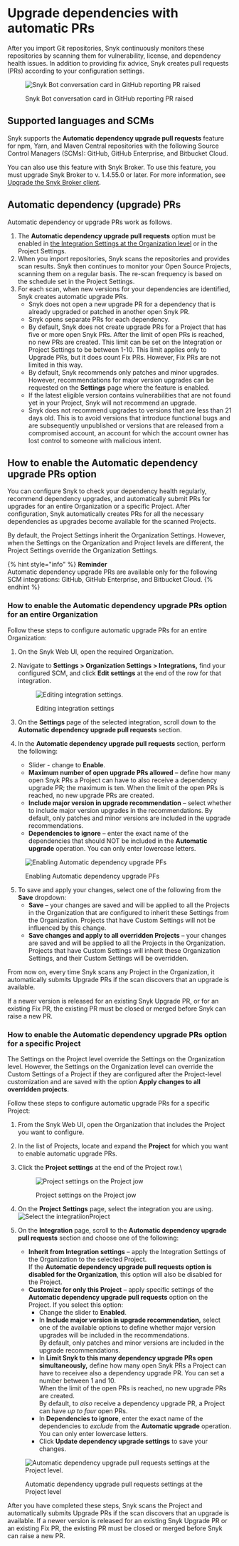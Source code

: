 # Upgrade dependencies with automatic PRs

After you import Git repositories, Snyk continuously monitors these repositories by scanning them for vulnerability, license, and dependency health issues. In addition to providing fix advice, Snyk creates pull requests (PRs) according to your configuration settings.

<figure><img src="../../../.gitbook/assets/Upgrade Broker.png" alt="Snyk Bot conversation card in GitHub reporting PR raised"><figcaption><p>Snyk Bot conversation card in GitHub reporting PR raised</p></figcaption></figure>

## Supported languages and SCMs

Snyk supports the **Automatic dependency upgrade pull requests** feature for npm, Yarn, and Maven Central repositories with the following Source Control Managers (SCMs): GitHub, GitHub Enterprise, and Bitbucket Cloud.

You can also use this feature with Snyk Broker. To use this feature, you must upgrade Snyk Broker to v. 1.4.55.0 or later. For more information, see [Upgrade the Snyk Broker client](../../../enterprise-configuration/snyk-broker/upgrade-the-snyk-broker-client.md).

## Automatic dependency (upgrade) PRs

Automatic dependency or upgrade PRs work as follows.

1. The **Automatic dependency upgrade pull requests** option must be enabled in [the Integration Settings at the Organization level](upgrade-dependencies-with-automatic-prs.md#enabling-the-automatic-dependency-upgrade-prs-option-for-an-entire-organization) or in the Project Settings.
2. When you import repositories, Snyk scans the repositories and provides scan results. Snyk then continues to monitor your Open Source Projects, scanning them on a regular basis. The re-scan frequency is based on the schedule set in the Project Settings.
3. For each scan, when new versions for your dependencies are identified, Snyk creates automatic upgrade PRs.
   * Snyk does not open a new upgrade PR for a dependency that is already upgraded or patched in another open Snyk PR.
   * Snyk opens separate PRs for each dependency.
   * By default, Snyk does not create upgrade PRs for a Project that has five or more open Snyk PRs. After the limit of open PRs is reached, no new PRs are created. This limit can be set on the Integration or Project Settings to be between 1-10. This limit applies only to Upgrade PRs, but it does count Fix PRs. However, Fix PRs are not limited in this way.
   * By default, Snyk recommends only patches and minor upgrades. However, recommendations for major version upgrades can be requested on the **Settings** page where the feature is enabled.
   * If the latest eligible version contains vulnerabilities that are not found yet in your Project, Snyk will not recommend an upgrade.
   * Snyk does not recommend upgrades to versions that are less than 21 days old. This is to avoid versions that introduce functional bugs and are subsequently unpublished or versions that are released from a compromised account, an account for which the account owner has lost control to someone with malicious intent.

## How to enable the Automatic dependency upgrade PRs option

You can configure Snyk to check your dependency health regularly, recommend dependency upgrades, and automatically submit PRs for upgrades for an entire Organization or a specific Project. After configuration, Snyk automatically creates PRs for all the necessary dependencies as upgrades become available for the scanned Projects.

By default, the Project Settings inherit the Organization Settings. However, when the Settings on the Organization and Project levels are different, the Project Settings override the Organization Settings.

{% hint style="info" %}
**Reminder**\
Automatic dependency upgrade PRs are available only for the following SCM integrations: GitHub, GitHub Enterprise, and Bitbucket Cloud.
{% endhint %}

### How to enable the Automatic dependency upgrade PRs option for an entire Organization

Follow these steps to configure automatic upgrade PRs for an entire Organization:

1. On the Snyk Web UI, open the required Organization.
2.  Navigate to **Settings > Organization Settings > Integrations,** find your configured SCM, and click **Edit settings** at the end of the row for that integration.

    <figure><img src="../../../.gitbook/assets/scm-integration_edit settings_20oct2022.png" alt="Editing integration settings."><figcaption><p>Editing integration settings</p></figcaption></figure>
3. On the **Settings** page of the selected integration, scroll down to the **Automatic dependency upgrade pull requests** section.
4. In the **Automatic dependency upgrade pull requests** section, perform the following:
   * Slider - change to **Enable**.
   * **Maximum number of open upgrade PRs allowed** – define how many open Snyk PRs a Project can have to also receive a dependency upgrade PR; the maximum is ten. When the limit of the open PRs is reached, no new upgrade PRs are created.
   * **Include major version in upgrade recommendation** – select whether to include major version upgrades in the recommendations. By default, only patches and minor versions are included in the upgrade recommendations.
   * **Dependencies to ignore** – enter the exact name of the dependencies that should NOT be included in the **Automatic upgrade** operation. You can only enter lowercase letters.

<figure><img src="../../../.gitbook/assets/Github-integrations-auto-dep-PRs.png" alt="Enabling Automatic dependency upgrade PFs"><figcaption><p>Enabling Automatic dependency upgrade PFs</p></figcaption></figure>

5. To save and apply your changes, select one of the following from the **Save** dropdown:
   * **Save**  – your changes are saved and will be applied to all the Projects in the Organization that are configured to inherit these Settings from the Organization. Projects that have Custom Settings will not be influenced by this change.
   * **Save changes and apply to all overridden Projects** – your changes are saved and will be applied to all the Projects in the Organization. Projects that have Custom Settings will inherit these Organization Settings, and their Custom Settings will be overridden.

From now on, every time Snyk scans any Project in the Organization, it automatically submits Upgrade PRs if the scan discovers that an upgrade is available.

If a newer version is released for an existing Snyk Upgrade PR, or for an existing Fix PR, the existing PR must be closed or merged before Snyk can raise a new PR.

### How to enable the Automatic dependency upgrade PRs option for a specific Project

The Settings on the Project level override the Settings on the Organization level. However, the Settings on the Organization level can override the Custom Settings of a Project if they are configured after the Project-level customization and are saved with the option **Apply changes to all overridden projects**.

Follow these steps to configure automatic upgrade PRs for a specific Project:

1. From the Snyk Web UI, open the Organization that includes the Project you want to configure.
2. In the list of Projects, locate and expand the **Project** for which you want to enable automatic upgrade PRs.
3.  Click the **Project settings** at the end of the Project row.\


    <figure><img src="../../../.gitbook/assets/Screenshot 2023-04-27 at 12.55.40.png" alt="Project settings on the Project jow"><figcaption><p>Project settings on the Project jow</p></figcaption></figure>
4. On the **Project** **Settings** page, select the integration you are using.\
   <img src="../../../.gitbook/assets/image (1) (1) (1) (1).png" alt="Select the integratiion" data-size="original">Project
5. On the **Integration** page, scroll to the **Automatic dependency upgrade pull requests** section and choose one of the following:
   * **Inherit from Integration settings** – apply the Integration Settings of the Organization to the selected Project.\
     If the **Automatic dependency upgrade pull requests option is disabled for the Organization**, this option will also be disabled for the Project.
   * **Customize for only this Project** – apply specific settings of the **Automatic dependency upgrade pull requests** option on the Project. If you select this option:
     * Change the slider to **Enabled**.
     * In **Include major version in upgrade recommendation,** select one of the available options to define whether major version upgrades will be included in the recommendations.\
       By default, only patches and minor versions are included in the upgrade recommendations.
     * In **Limit Snyk to this many dependency upgrade PRs open simultaneously,** define how many open Snyk PRs a Project can have to receivee also a dependency upgrade PR. You can set a number between 1 and 10.\
       When the limit of the open PRs is reached, no new upgrade PRs are created.\
       By default, to _also_ receive a dependency upgrade PR, a Project can have _up to four_ open PRs.
     * In **Dependencies to ignore**, enter the exact name of the dependencies to _exclude_ from the **Automatic upgrade** operation.\
       You can only enter lowercase letters.
     * Click **Update dependency upgrade settings** to save your changes.

<figure><img src="../../../.gitbook/assets/auto-dependency-prs_1dec2022.png" alt="Automatic dependency upgrade pull requests settings at the Project level."><figcaption><p>Automatic dependency upgrade pull requests settings at the Project level</p></figcaption></figure>

After you have completed these steps, Snyk scans the Project and automatically submits Upgrade PRs if the scan discovers that an upgrade is available. If a newer version is released for an existing Snyk Upgrade PR or an existing Fix PR, the existing PR must be closed or merged before Snyk can raise a new PR.
